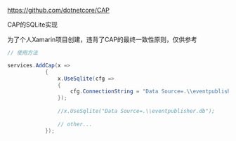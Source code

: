 https://github.com/dotnetcore/CAP

CAP的SQLite实现

为了个人Xamarin项目创建，违背了CAP的最终一致性原则，仅供参考

````C#
// 使用方法

services.AddCap(x =>
            {
                x.UseSqlite(cfg =>
                {
                    cfg.ConnectionString = "Data Source=.\\eventpublisher.db";
                });
                
                //x.UseSqlite("Data Source=.\\eventpublisher.db");
                
                // other...
            });

````
